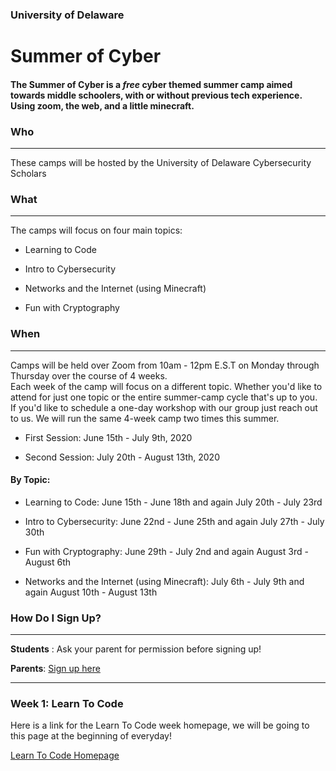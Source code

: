 ### University of Delaware 

# Summer of Cyber

#### The Summer of Cyber is a *free* cyber themed summer camp aimed towards middle schoolers, with or without previous tech experience. Using zoom, the web, and a little minecraft.

### Who 
-------
These camps will be hosted by the University of Delaware Cybersecurity Scholars

### What
---------
The camps will focus on four main topics:

- Learning to Code

- Intro to Cybersecurity

- Networks and the Internet (using Minecraft)

- Fun with Cryptography

### When
----------
Camps will be held over Zoom from 10am - 12pm E.S.T on Monday through Thursday over the course of 4 weeks.  
Each week of the camp will focus on a different topic.  Whether you'd like to attend for just one topic or the entire summer-camp cycle that's up to you.  If you'd like to schedule a one-day workshop with our group just reach out to us.  We will run the same 4-week camp two times this summer.

- First Session: June 15th - July 9th, 2020

- Second Session: July 20th - August 13th, 2020

#### By Topic: 

- Learning to Code: June 15th - June 18th and again July 20th - July 23rd

- Intro to Cybersecurity: June 22nd - June 25th and again July 27th - July 30th

- Fun with Cryptography: June 29th - July 2nd and again August 3rd - August 6th

- Networks and the Internet (using Minecraft): July 6th - July 9th and again August 10th - August 13th

### How Do I Sign Up?
---------
**Students** : Ask your parent for permission before signing up!

**Parents**: [Sign up here](https://docs.google.com/forms/d/e/1FAIpQLSc2u4xMOktBeiefPk1tug7gkMo06_aXrkWOhsBvyW0yKwhKaw/viewform)

---------
### Week 1: Learn To Code

Here is a link for the Learn To Code week homepage, we will be going to this page at the beginning of everyday!

<a href="https://udel.codes/LTC/" target="_blank">Learn To Code Homepage</a>

